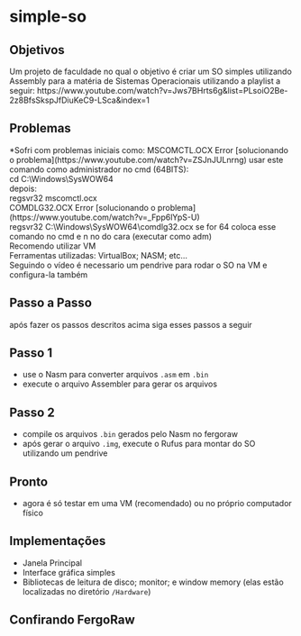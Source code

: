 # simple-so
<h2>Objetivos</h2>
Um projeto de faculdade no qual o objetivo é criar um SO simples utilizando Assembly para a matéria de Sistemas Operacionais utilizando a playlist a seguir:
https://www.youtube.com/watch?v=Jws7BHrts6g&list=PLsoiO2Be-2z8BfsSkspJfDiuKeC9-LSca&index=1
    <div align="left">
    <h2>Problemas</h2>
    *Sofri com problemas iniciais como:
       MSCOMCTL.OCX Error 
    [solucionando o problema](https://www.youtube.com/watch?v=ZSJnJULnrng)
    usar este comando como administrador no cmd (64BITS):
        <div align="left">
        cd C:\Windows\SysWOW64
        <div align="left">
    depois:
    <div align="left">
        regsvr32 mscomctl.ocx
    <div align="left">
        COMDLG32.OCX Error
    [solucionando o problema](https://www.youtube.com/watch?v=_Fpp6lYpS-U)
    <div align="left">
    regsvr32 C:\Windows\SysWOW64\comdlg32.ocx 
    se for 64 coloca esse comando no cmd e n no do cara (executar como adm)
        
<div align="left">
Recomendo utilizar VM
<div align="left">
Ferramentas utilizadas: VirtualBox; NASM; etc...
<div align="left">
Seguindo o vídeo é necessario um pendrive para rodar o SO na VM e configura-la também  
<div align="left">
<h2>Passo a Passo</h2>
após fazer os passos descritos acima siga esses passos a seguir
<h2>Passo 1</h2>
    
- use o Nasm para converter arquivos `.asm` em `.bin`
- execute o arquivo Assembler para gerar os arquivos
<h2>Passo 2</h2>

- compile os arquivos `.bin` gerados pelo Nasm no fergoraw
- após gerar o arquivo `.img`, execute o Rufus para montar do SO utilizando um pendrive
<h2>Pronto</h2>

- agora é só testar em uma VM (recomendado) ou no próprio computador físico
<h2>Implementações</h2>

- Janela Principal
- Interface gráfica simples
- Bibliotecas de leitura de disco; monitor; e window memory (elas estão localizadas no diretório `/Hardware`)
<h2>Confirando FergoRaw</h2>
